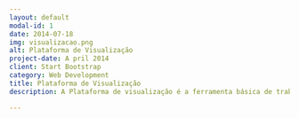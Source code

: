 ```yaml
---
layout: default
modal-id: 1
date: 2014-07-18
img: visualizacao.png
alt: Plataforma de Visualização
project-date: A pril 2014
client: Start Bootstrap
category: Web Development
title: Plataforma de Visualização
description: A Plataforma de visualização é a ferramenta básica de trabalho da Platipus. Trata-se de uma interface gráfica com dashboards inteligentes para visualização dos dados, indicadores e modelos.

---
```

